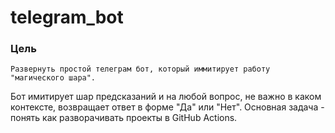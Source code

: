 # telegram_bot

### Цель
    Развернуть простой телеграм бот, который иммитирует работу "магического шара".

Бот имитирует шар предсказаний и на любой вопрос, не важно в каком контексте, возвращает ответ в форме "Да" или "Нет". Основная задача - понять как разворачивать проекты в GitHub Actions.
